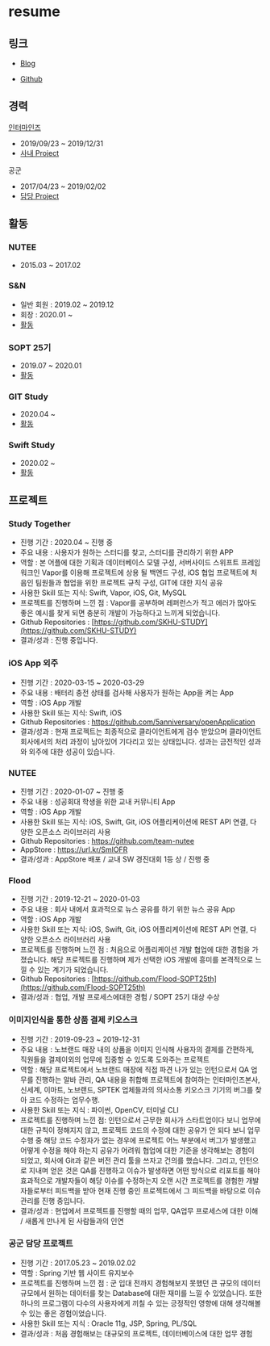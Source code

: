 # resume

## 링크 

- [Blog](http://blog.5anniversary.dev)

- [Github](https://github.com/5anniversary)

## 경력

[인터마인즈](https://intermindsai.com)

- 2019/09/23 ~ 2019/12/31
- [사내 Project](#이미지인식을-통한-상품-결제-키오스크)

공군

- 2017/04/23 ~ 2019/02/02
- [담당 Project](#공군-담당-프로젝트)


## 활동

### NUTEE

 - 2015.03 ~ 2017.02

### S&N

 - 일반 회원 : 2019.02 ~ 2019.12
 - 회장 : 2020.01 ~ 
 - [활동](#nutee-1)

### SOPT 25기

 - 2019.07 ~ 2020.01
 - [활동](#flood)

### GIT Study

 - 2020.04 ~
 - [활동](https://github.com/soogoon/Github-Cookbook)
 
### Swift Study

 - 2020.02 ~
 - [활동](https://github.com/iOS-SOPT-iNNovation)


## 프로젝트

### Study Together

 - 진행 기간 : 2020.04 ~ 진행 중
 - 주요 내용 : 사용자가 원하는 스터디를 찾고, 스터디를 관리하기 위한 APP
 - 역할 : 본 어플에 대한 기획과 데이터베이스 모델 구성, 서버사이드 스위프트 프레임워크인 Vapor를 이용해 프로젝트에 상용 될 백엔드 구성,  iOS 협업 프로젝트에 처음인 팀원들과 협업을 위한 프로젝트 규칙 구성, GIT에 대한 지식 공유
 - 사용한 Skill 또는 지식: Swift, Vapor, iOS, Git, MySQL
 - 프로젝트를 진행하며 느낀 점 : Vapor를 공부하며 레퍼런스가 적고 에러가 많아도 좋은 예시를 찾게 되면 충분히 개발이 가능하다고 느끼게 되었습니다.
 - Github Repositories : [https://github.com/SKHU-STUDY](https://github.com/SKHU-STUDY)
 - 결과/성과 : 진행 중입니다.
 
### iOS App 외주

 - 진행 기간 : 2020-03-15 ~ 2020-03-29
 - 주요 내용 : 배터리 충전 상태를 검사해 사용자가 원하는 App을 켜는  App
 - 역할 : iOS App 개발
 - 사용한 Skill 또는 지식: Swift, iOS
 - Github Repositories : https://github.com/5anniversary/openApplication
 - 결과/성과 : 현재 프로젝트는 최종적으로 클라이언트에게 검수 받았으며 클라이언트 회사에서의 처리 과정이 남아있어 기다리고 있는 상태입니다. 성과는 금전적인 성과와 외주에 대한 성공이 있습니다.
 
### NUTEE

 - 진행 기간 : 2020-01-07 ~ 진행 중
 - 주요 내용 : 성공회대 학생을 위한 교내 커뮤니티 App
 - 역할 : iOS App 개발
 - 사용한 Skill 또는 지식: iOS, Swift, Git, iOS 어플리케이션에 REST API 연결, 다양한 오픈소스 라이브러리 사용
 - Github Repositories : https://github.com/team-nutee
 - AppStore : https://url.kr/SmlOFR
 - 결과/성과 : AppStore 배포 / 교내 SW 경진대회 1등 상 / 진행 중
 
### Flood
 
 - 진행 기간 : 2019-12-21 ~ 2020-01-03
 - 주요 내용 : 회사 내에서 효과적으로 뉴스 공유를 하기 위한 뉴스 공유 App
 - 역할 : iOS App 개발
 - 사용한 Skill 또는 지식: iOS, Swift, Git, iOS 어플리케이션에 REST API 연결, 다양한 오픈소스 라이브러리 사용 
 - 프로젝트를 진행하며 느낀 점 : 처음으로 어플리케이션 개발 협업에 대한 경험을 가졌습니다. 해당 프로젝트를 진행하며 제가 선택한 iOS 개발에 흥미를 본격적으로 느낄 수 있는 계기가 되었습니다. 
 - Github Repositories : [https://github.com/Flood-SOPT25th](https://github.com/Flood-SOPT25th)
 - 결과/성과 : 협업, 개발 프로세스에대한 경험 / SOPT 25기 대상 수상

### 이미지인식을 통한 상품 결제 키오스크

- 진행 기간 : 2019-09-23 ~ 2019-12-31
- 주요 내용 : 노브랜드 매장 내의 상품을 이미지 인식해 사용자의 결제를 간편하게, 직원들을 결제이외의 업무에 집중할 수 있도록 도와주는 프로젝트 
- 역할 : 해당 프로젝트에서 노브랜드 매장에 직접 파견 나가 있는 인턴으로서 QA 업무를 진행하는 알바 관리, QA 내용을 취합해 프로젝트에 참여하는 인터마인즈본사, 신세계, 이마트, 노브랜드, SPTEK 업체들과의 의사소통 키오스크 기기의 버그를 찾아 코드 수정하는 업무수행.
- 사용한 Skill 또는 지식 : 파이썬, OpenCV, 터미널 CLI
- 프로젝트를 진행하며 느낀 점: 인턴으로서 근무한 회사가 스타트업이다 보니 업무에 대한 규칙이 정해지지 않고, 프로젝트 코드의 수정에 대한 공유가 안 되다 보니 업무 수행 중 해당 코드 수정자가 없는 경우에 프로젝트 어느 부분에서 버그가 발생했고 어떻게 수정을 해야 하는지 공유가 어려워 협업에 대한 기준을 생각해보는 경험이 되었고, 회사에 Git과 같은 버전 관리 툴을 쓰자고 건의를 했습니다.
그리고, 인턴으로 지내며 얻은 것은 QA를 진행하고 이슈가 발생하면 어떤 방식으로 리포트를 해야 효과적으로 개발자들이 해당 이슈를 수정하는지 오랜 시간 프로젝트를 경험한 개발자들로부터 피드백을 받아 현재 진행 중인 프로젝트에서 그 피드백을 바탕으로 이슈 관리를 진행 중입니다.
- 결과/성과 : 현업에서 프로젝트를 진행할 때의 업무, QA업무 프로세스에 대한 이해 / 새롭게 만나게 된 사람들과의 인연

### 공군 담당 프로젝트

- 진행 기간 : 2017.05.23 ~ 2019.02.02
- 역할 : Spring 기반 웹 사이트 유지보수
- 프로젝트를 진행하며 느낀 점 : 군 입대 전까지 경험해보지 못했던 큰 규모의 데이터 규모에서 원하는 데이터를 찾는 Database에 대한 재미를 느낄 수 있었습니다. 또한 하나의 프로그램이 다수의 사용자에게 끼칠 수 있는 긍정적인 영향에 대해 생각해볼 수 있는 좋은 경험이었습니다.
- 사용한 Skill 또는 지식 : Oracle 11g, JSP, Spring, PL/SQL
- 결과/성과 : 처음 경험해보는 대규모의 프로젝트, 데이터베이스에 대한 업무 경험

